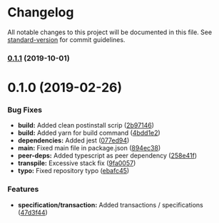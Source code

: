# Changelog

All notable changes to this project will be documented in this file. See [standard-version](https://github.com/conventional-changelog/standard-version) for commit guidelines.

### [0.1.1](https://github.com/noahadvisors/typeorm-utils/compare/v0.1.0...v0.1.1) (2019-10-01)

# 0.1.0 (2019-02-26)


### Bug Fixes

* **build:** Added clean postinstall scrip ([2b97146](https://github.com/noahadvisors/typeorm-utils/commit/2b97146))
* **build:** Added yarn for build command ([4bdd1e2](https://github.com/noahadvisors/typeorm-utils/commit/4bdd1e2))
* **dependencies:** Added jest ([077ed94](https://github.com/noahadvisors/typeorm-utils/commit/077ed94))
* **main:** Fixed main file in package.json ([894ec38](https://github.com/noahadvisors/typeorm-utils/commit/894ec38))
* **peer-deps:** Added typescript as peer dependency ([258e41f](https://github.com/noahadvisors/typeorm-utils/commit/258e41f))
* **transpile:** Excessive stack fix ([9fa0057](https://github.com/noahadvisors/typeorm-utils/commit/9fa0057))
* **typo:** Fixed repository typo ([ebafc45](https://github.com/noahadvisors/typeorm-utils/commit/ebafc45))


### Features

* **specification/transaction:** Added transactions / specifications ([47d3f44](https://github.com/noahadvisors/typeorm-utils/commit/47d3f44))
